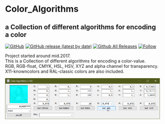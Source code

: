 # Color_Algorithms  
## a Collection of different algorithms for encoding a color  

[![GitHub](https://img.shields.io/github/license/OlimilO1402/Color_Algorithms?style=plastic)](https://github.com/OlimilO1402/Color_Algorithms/blob/master/LICENSE) 
[![GitHub release (latest by date)](https://img.shields.io/github/v/release/OlimilO1402/Color_Algorithms?style=plastic)](https://github.com/OlimilO1402/Color_Algorithms/releases/latest)
[![Github All Releases](https://img.shields.io/github/downloads/OlimilO1402/Color_Algorithms/total.svg)](https://github.com/OlimilO1402/Color_Algorithms/releases/download/v1.0.9/ColorAlgos_v1.0.9.zip)
[![Follow](https://img.shields.io/github/followers/OlimilO1402.svg?style=social&label=Follow&maxAge=2592000)](https://github.com/OlimilO1402/Color_Algorithms/watchers)

Project started around mid.2017.  
This is a Collection of different algorithms for encoding a color-value.  
RGB, RGB-float, CMYK, HSL, HSV, XYZ and alpha channel for transparency.  
X11-knowncolors and RAL-classic colors are also included.  

![ColorAlgos Image](Resources/ColorAlgos.png "ColorAlgos Image")

